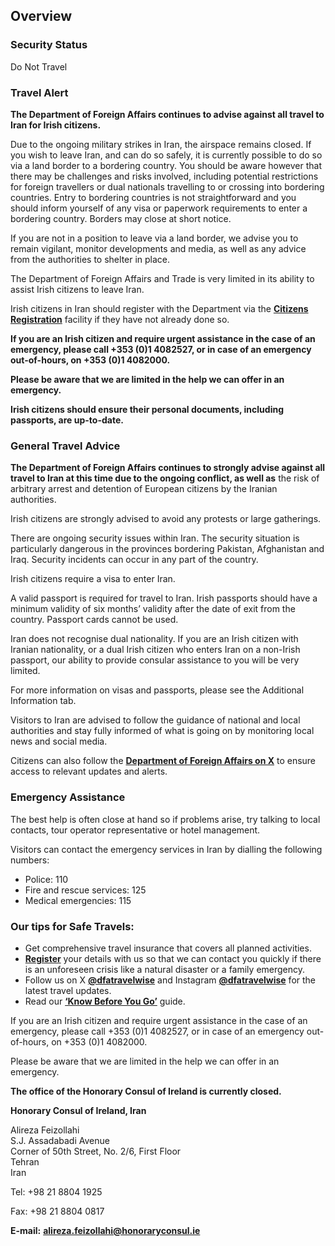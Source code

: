 ## Overview

### **Security Status**

Do Not Travel

### **Travel Alert**

**The Department of Foreign Affairs continues to advise against all travel to Iran for Irish citizens.**

Due to the ongoing military strikes in Iran, the airspace remains closed. If you wish to leave Iran, and can do so safely, it is currently possible to do so via a land border to a bordering country. You should be aware however that there may be challenges and risks involved, including potential restrictions for foreign travellers or dual nationals travelling to or crossing into bordering countries. Entry to bordering countries is not straightforward and you should inform yourself of any visa or paperwork requirements to enter a bordering country. Borders may close at short notice.

If you are not in a position to leave via a land border, we advise you to remain vigilant, monitor developments and media, as well as any advice from the authorities to shelter in place.

The Department of Foreign Affairs and Trade is very limited in its ability to assist Irish citizens to leave Iran.

Irish citizens in Iran should register with the Department via the [**Citizens Registration**](https://www.ireland.ie/en/dfa/overseas-travel/citizens-registration/) facility if they have not already done so.

**If you are an Irish citizen and require urgent assistance in the case of an emergency, please call +353 (0)1 4082527, or in case of an emergency out-of-hours, on +353 (0)1 4082000.**

**Please be aware that we are limited in the help we can offer in an emergency.**

**Irish citizens should ensure their personal documents, including passports, are up-to-date.**

### **General Travel Advice**

**The Department of Foreign Affairs continues to strongly advise against all travel to Iran at this time due to the ongoing conflict, as well as** the risk of arbitrary arrest and detention of European citizens by the Iranian authorities.

Irish citizens are strongly advised to avoid any protests or large gatherings.

There are ongoing security issues within Iran. The security situation is particularly dangerous in the provinces bordering Pakistan, Afghanistan and Iraq. Security incidents can occur in any part of the country.

Irish citizens require a visa to enter Iran.

A valid passport is required for travel to Iran. Irish passports should have a minimum validity of six months’ validity after the date of exit from the country. Passport cards cannot be used.

Iran does not recognise dual nationality. If you are an Irish citizen with Iranian nationality, or a dual Irish citizen who enters Iran on a non-Irish passport, our ability to provide consular assistance to you will be very limited.

For more information on visas and passports, please see the Additional Information tab.

Visitors to Iran are advised to follow the guidance of national and local authorities and stay fully informed of what is going on by monitoring local news and social media.

Citizens can also follow the [**Department of Foreign Affairs on X**](https://x.com/dfatravelwise?ref_src=twsrc%5Egoogle%7Ctwcamp%5Eserp%7Ctwgr%5Eauthor) to ensure access to relevant updates and alerts.

### **Emergency Assistance**

The best help is often close at hand so if problems arise, try talking to local contacts, tour operator representative or hotel management.

Visitors can contact the emergency services in Iran by dialling the following numbers:

* Police: 110
* Fire and rescue services: 125
* Medical emergencies: 115

### **Our tips for Safe Travels:**

* Get comprehensive travel insurance that covers all planned activities.
* [**Register**](https://www.ireland.ie/en/dfa/overseas-travel/citizens-registration/) your details with us so that we can contact you quickly if there is an unforeseen crisis like a natural disaster or a family emergency.
* Follow us on X [**@dfatravelwise**](https://www.twitter.com/DFATravelWise) and Instagram [**@dfatravelwise**](https://www.instagram.com/dfatravelwise/) for the latest travel updates.
* Read our [**‘Know Before You Go’**](https://www.ireland.ie/en/dfa/overseas-travel/know-before-you-go/) guide.

If you are an Irish citizen and require urgent assistance in the case of an emergency, please call +353 (0)1 4082527, or in case of an emergency out-of-hours, on +353 (0)1 4082000.

Please be aware that we are limited in the help we can offer in an emergency.

**The office of the Honorary Consul of Ireland is currently closed.**

**Honorary Consul of Ireland, Iran**

Alireza Feizollahi  
 S.J. Assadabadi Avenue  
 Corner of 50th Street, No. 2/6, First Floor  
 Tehran  
 Iran

Tel: +98 21 8804 1925

Fax: +98 21 8804 0817

**E-mail:** **alireza.feizollahi@honoraryconsul.ie**